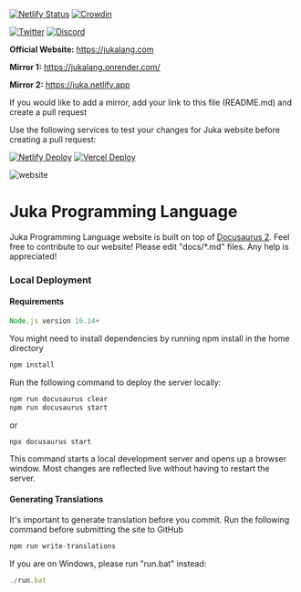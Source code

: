 [![Netlify Status](https://api.netlify.com/api/v1/badges/44911841-1d05-4a57-84f0-dfbd41b3d202/deploy-status)](https://app.netlify.com/sites/juka/deploys)
[![Crowdin](https://badges.crowdin.net/juka-website/localized.svg)](https://crowdin.com/project/juka-website)

[![Twitter](https://img.shields.io/twitter/follow/jukaLang.svg?style=social)](https://twitter.com/jukaLang)
[![Discord](https://img.shields.io/discord/975787212954275910)](https://discord.gg/MsKWsErzfp)


**Official Website:** https://jukalang.com

**Mirror 1:** https://jukalang.onrender.com/

**Mirror 2:** https://juka.netlify.app

If you would like to add a mirror, add your link to this file (README.md) and create a pull request

Use the following services to test your changes for Juka website before creating a pull request:

[![Netlify Deploy](https://www.netlify.com/img/deploy/button.svg)](https://app.netlify.com/start/deploy?repository=https://github.com/jukaLang/juka-website)
[![Vercel Deploy](https://vercel.com/button)](https://vercel.com/new/clone?repository-url=https://github.com/jukaLang/juka-website)

![website](https://user-images.githubusercontent.com/11934545/199507914-412b866a-61c7-4796-b414-b7b187bea14b.jpeg)

# Juka Programming Language

Juka Programming Language website is built on top of [Docusaurus 2](https://docusaurus.io/).
Feel free to contribute to our website!
Please edit "docs/*.md" files.
Any help is appreciated!

### Local Deployment

#### Requirements
```jsx
Node.js version 16.14+
```

You might need to install dependencies by running npm install in the home directory
```jsx
npm install
```

Run the following command to deploy the server locally:
```jsx
npm run docusaurus clear
npm run docusaurus start
```

or

```jsx
npx docusaurus start
```

This command starts a local development server and opens up a browser window. Most changes are reflected live without having to restart the server.

#### Generating Translations
It's important to generate translation before you commit.
Run the following command before submitting the site to GitHub

```jsx
npm run write-translations
```
If you are on Windows, please run "run.bat" instead:
```jsx
./run.bat
```
